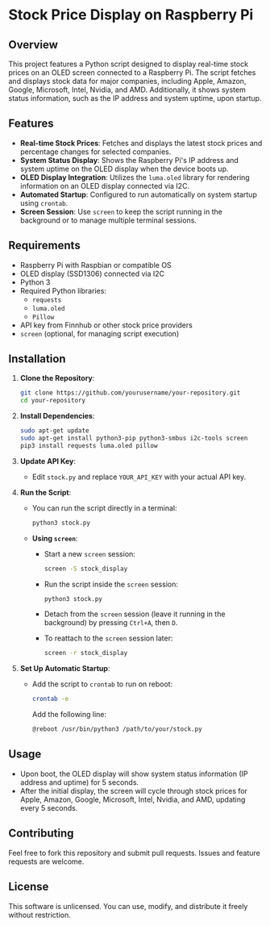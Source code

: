 # Stock Price Display on Raspberry Pi

## Overview

This project features a Python script designed to display real-time stock prices on an OLED screen connected to a Raspberry Pi. The script fetches and displays stock data for major companies, including Apple, Amazon, Google, Microsoft, Intel, Nvidia, and AMD. Additionally, it shows system status information, such as the IP address and system uptime, upon startup.

## Features

* **Real-time Stock Prices**: Fetches and displays the latest stock prices and percentage changes for selected companies.
* **System Status Display**: Shows the Raspberry Pi's IP address and system uptime on the OLED display when the device boots up.
* **OLED Display Integration**: Utilizes the `luma.oled` library for rendering information on an OLED display connected via I2C.
* **Automated Startup**: Configured to run automatically on system startup using `crontab`.
* **Screen Session**: Use `screen` to keep the script running in the background or to manage multiple terminal sessions.

## Requirements

* Raspberry Pi with Raspbian or compatible OS
* OLED display (SSD1306) connected via I2C
* Python 3
* Required Python libraries:
  * `requests`
  * `luma.oled`
  * `Pillow`
* API key from Finnhub or other stock price providers
* `screen` (optional, for managing script execution)

## Installation

1. **Clone the Repository**:
    ```bash
    git clone https://github.com/yourusername/your-repository.git
    cd your-repository
    ```

2. **Install Dependencies**:
    ```bash
    sudo apt-get update
    sudo apt-get install python3-pip python3-smbus i2c-tools screen
    pip3 install requests luma.oled pillow
    ```

3. **Update API Key**:
    * Edit `stock.py` and replace `YOUR_API_KEY` with your actual API key.

4. **Run the Script**:
    * You can run the script directly in a terminal:
        ```bash
        python3 stock.py
        ```

    * **Using `screen`**:
        * Start a new `screen` session:
            ```bash
            screen -S stock_display
            ```

        * Run the script inside the `screen` session:
            ```bash
            python3 stock.py
            ```

        * Detach from the `screen` session (leave it running in the background) by pressing `Ctrl+A`, then `D`.

        * To reattach to the `screen` session later:
            ```bash
            screen -r stock_display
            ```

5. **Set Up Automatic Startup**:
    * Add the script to `crontab` to run on reboot:
        ```bash
        crontab -e
        ```
      Add the following line:
        ```bash
        @reboot /usr/bin/python3 /path/to/your/stock.py
        ```

## Usage

* Upon boot, the OLED display will show system status information (IP address and uptime) for 5 seconds.
* After the initial display, the screen will cycle through stock prices for Apple, Amazon, Google, Microsoft, Intel, Nvidia, and AMD, updating every 5 seconds.

## Contributing

Feel free to fork this repository and submit pull requests. Issues and feature requests are welcome.

## License

This software is unlicensed. You can use, modify, and distribute it freely without restriction.


